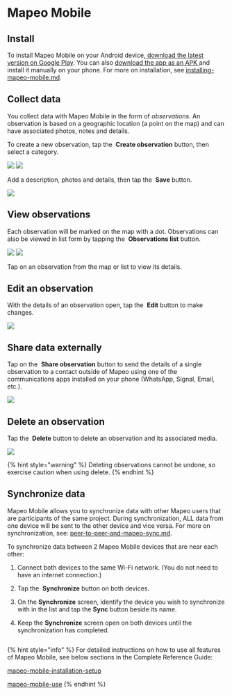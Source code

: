 # Mapeo Mobile

## Install

To install Mapeo Mobile on your Android device,[ download the latest version on Google Play​](https://play.google.com/store/apps/details?id=com.mapeo\&hl=en\_US). ​You can also [download the app as an APK ](https://apk.mapeo.app/latest/)and install it manually on your phone. ​For more on installation, see [installing-mapeo-mobile.md](../complete-reference-guide/mapeo-mobile-installation-setup/installing-mapeo-mobile.md "mention").

## Collect data

You collect data with Mapeo Mobile in the form of _observations_. An observation is based on a geographic location (a point on the map) and can have associated photos, notes and details.&#x20;

To create a new observation, tap the <img src="../.gitbook/assets/create_observation.png" alt="" data-size="line"> **Create observation** button, then select a category.

![](../.gitbook/assets/Homescreen-Create\_observation\_button.jpg) ![](../.gitbook/assets/Categories\_screen.jpg)

Add a description, photos and details, then tap the <img src="../.gitbook/assets/app_icons_save_35px.png" alt="" data-size="line"> **Save** button.

![](../.gitbook/assets/Mm\_Save\_observation.jpg)

## View observations

Each observation will be marked on the map with a dot. Observations can also be viewed in list form by tapping the <img src="../.gitbook/assets/app icons_observation-list_35px.png" alt="" data-size="line"> **Observations list** button.

![](../.gitbook/assets/Homescreen-Observations\_list\_button.jpg) ![](../.gitbook/assets/Observations\_list\_screen.jpg)

Tap on an observation from the map or list to view its details.

## Edit an observation

With the details of an observation open, tap the <img src="../.gitbook/assets/app_icons_edit_35px.png" alt="" data-size="line"> **Edit** button to make changes.

![](../.gitbook/assets/Edit\_observation\_button.jpg)

## Share data externally

Tap on the <img src="../.gitbook/assets/app_icons_share_35px.png" alt="" data-size="line"> **Share observation** button to send the details of a single observation to a contact outside of Mapeo using one of the communications apps installed on your phone (WhatsApp, Signal, Email, etc.).

![](../.gitbook/assets/Share\_button.jpg)

## Delete an observation

Tap the <img src="../.gitbook/assets/app_icons_Delete-trash.png" alt="" data-size="line"> **Delete** button to delete an observation and its associated media.

![](../.gitbook/assets/Delete\_button.jpg)

{% hint style="warning" %}
Deleting observations cannot be undone, so exercise caution when using delete.
{% endhint %}

## Synchronize data

Mapeo Mobile allows you to synchronize data with other Mapeo users that are participants of the same project. During synchronization, ALL data from one device will be sent to the other device and vice versa. For more on synchronization, see: [peer-to-peer-and-mapeo-sync.md](../overview/about-mapeo/peer-to-peer-and-mapeo-sync.md "mention").

To synchronize data between 2 Mapeo Mobile devices that are near each other:

1. Connect both devices to the same Wi-Fi network. (You do not need to have an internet connection.)
2. Tap the <img src="../.gitbook/assets/app_icons_Sync_35px.png" alt="" data-size="line"> **Synchronize** button on both devices.
3. On the **Synchronize** screen, identify the device you wish to synchronize with in the list and tap the **Sync** button beside its name.
4.  Keep the **Synchronize** screen open on both devices until the synchronization has completed.

    <img src="../.gitbook/assets/Homescreen-Sync_button.jpg" alt="" data-size="original"><img src="../.gitbook/assets/Sync_screen_mobile_sync_button.jpg" alt="" data-size="original">

{% hint style="info" %}
For detailed instructions on how to use all features of Mapeo Mobile, see below sections in the Complete Reference Guide:

[mapeo-mobile-installation-setup](../complete-reference-guide/mapeo-mobile-installation-setup/ "mention")

[mapeo-mobile-use](../complete-reference-guide/mapeo-mobile-use/ "mention")
{% endhint %}
